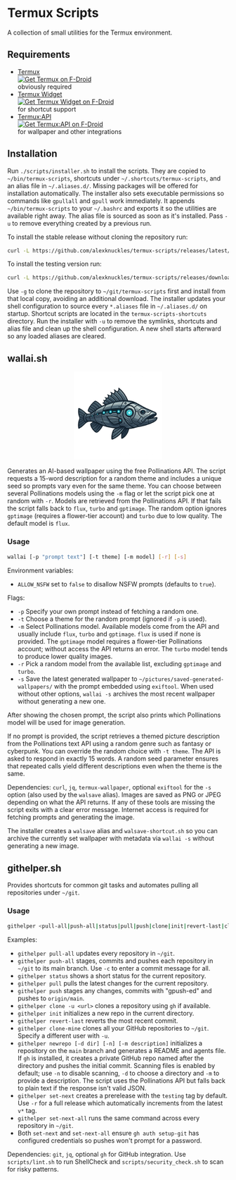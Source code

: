 # Termux Scripts

A collection of small utilities for the Termux environment.

## Requirements
- [Termux](https://f-droid.org/packages/com.termux/)  
  <a href="https://f-droid.org/packages/com.termux/"><img src="https://upload.wikimedia.org/wikipedia/commons/thumb/0/0d/Get_it_on_F-Droid.svg/512px-Get_it_on_F-Droid.svg.png" alt="Get Termux on F-Droid" width="80" /></a>
  <br>
  obviously required
- [Termux Widget](https://f-droid.org/packages/com.termux.widget/)  
  <a href="https://f-droid.org/packages/com.termux.widget/"><img src="https://upload.wikimedia.org/wikipedia/commons/thumb/0/0d/Get_it_on_F-Droid.svg/512px-Get_it_on_F-Droid.svg.png" alt="Get Termux Widget on F-Droid" width="80" /></a>
  <br>
  for shortcut support
- [Termux:API](https://f-droid.org/packages/com.termux.api/)  
  <a href="https://f-droid.org/packages/com.termux.api/"><img src="https://upload.wikimedia.org/wikipedia/commons/thumb/0/0d/Get_it_on_F-Droid.svg/512px-Get_it_on_F-Droid.svg.png" alt="Get Termux:API on F-Droid" width="80" /></a>
  <br>
  for wallpaper and other integrations
## Installation
Run `./scripts/installer.sh` to install the scripts. They are copied to `~/bin/termux-scripts`, shortcuts under `~/.shortcuts/termux-scripts`, and an alias file in `~/.aliases.d/`. Missing packages will be offered for installation automatically. The installer also sets executable permissions so commands like `gpullall` and `gpull` work immediately. It appends `~/bin/termux-scripts` to your `~/.bashrc` and exports it so the utilities are available right away. The alias file is sourced as soon as it's installed. Pass `-u` to remove everything created by a previous run.

To install the stable release without cloning the repository run:

```bash
curl -L https://github.com/alexknuckles/termux-scripts/releases/latest/download/installer.sh | bash -s -- -r
```

To install the testing version run:

```bash
curl -L https://github.com/alexknuckles/termux-scripts/releases/download/testing/installer.sh | bash
```

Use `-g` to clone the repository to `~/git/termux-scripts` first and install from that local copy, avoiding an additional download.
The installer updates your shell configuration to source every `*.aliases` file in `~/.aliases.d/` on startup.
Shortcut scripts are located in the `termux-scripts-shortcuts` directory.
Run the installer with `-u` to remove the symlinks, shortcuts and alias file and clean up the shell configuration. A new shell starts afterward so any loaded aliases are cleared.

## wallai.sh

<p align="center" style="margin-bottom:0;">
  <img src="static/wallai-logo.png" alt="wallai logo" width="200" />
</p>

Generates an AI-based wallpaper using the free Pollinations API. The script requests a 15-word
description for a random theme and includes a unique seed so prompts vary even for the same theme.
You can choose between several Pollinations models using the `-m` flag or let the
script pick one at random with `-r`. Models are retrieved from the Pollinations
API. If that fails the script falls back to `flux`, `turbo` and `gptimage`. The
random option ignores `gptimage` (requires a flower-tier account) and `turbo`
due to low quality. The default model is `flux`.

### Usage
```bash
wallai [-p "prompt text"] [-t theme] [-m model] [-r] [-s]
```

Environment variables:
- `ALLOW_NSFW` set to `false` to disallow NSFW prompts (defaults to `true`).

Flags:
- `-p` Specify your own prompt instead of fetching a random one.
- `-t` Choose a theme for the random prompt (ignored if `-p` is used).
- `-m` Select Pollinations model. Available models come from the API and usually
  include `flux`, `turbo` and `gptimage`. `flux` is used if none is provided.
  The `gptimage` model requires a flower-tier Pollinations account; without
  access the API returns an error. The `turbo` model tends to produce lower quality images.
- `-r` Pick a random model from the available list, excluding `gptimage` and `turbo`.
- `-s` Save the latest generated wallpaper to `~/pictures/saved-generated-wallpapers/` with the prompt embedded using `exiftool`.
  When used without other options, `wallai -s` archives the most recent wallpaper without generating a new one.

After showing the chosen prompt, the script also prints which Pollinations model will
be used for image generation.

If no prompt is provided, the script retrieves a themed picture description from the Pollinations text
API using a random genre such as fantasy or cyberpunk. You can override the random choice with
`-t theme`. The API is asked to respond in exactly 15 words. A random seed parameter ensures that
repeated calls yield different descriptions even when the theme is the same.

Dependencies: `curl`, `jq`, `termux-wallpaper`, optional `exiftool` for the `-s` option (also used by the `walsave` alias).
Images are saved as PNG or JPEG depending on what the API returns.
If any of these tools are missing the script exits with a clear error
message. Internet access is required for fetching prompts and generating
the image.

The installer creates a `walsave` alias and `walsave-shortcut.sh` so you
can archive the currently set wallpaper with metadata via `wallai -s` without generating a new image.

## githelper.sh

Provides shortcuts for common git tasks and automates pulling
all repositories under `~/git`.

### Usage
```bash
githelper <pull-all|push-all|status|pull|push|clone|init|revert-last|clone-mine|newrepo|set-next|set-next-all>
```

Examples:
- `githelper pull-all` updates every repository in `~/git`.
- `githelper push-all` stages, commits and pushes each repository in `~/git` to its main branch. Use `-c` to enter a commit message for all.
- `githelper status` shows a short status for the current repository.
- `githelper pull` pulls the latest changes for the current repository.
- `githelper push` stages any changes, commits with "gpush-ed" and pushes to `origin/main`.
- `githelper clone -u <url>` clones a repository using `gh` if available.
- `githelper init` initializes a new repo in the current directory.
- `githelper revert-last` reverts the most recent commit.
- `githelper clone-mine` clones all your GitHub repositories to `~/git`. Specify a different user with `-u`.
- `githelper newrepo [-d dir] [-n] [-m description]` initializes a repository on the `main` branch and generates a README and agents file. If `gh` is installed, it creates a private GitHub repo named after the directory and pushes the initial commit. Scanning files is enabled by default; use `-n` to disable scanning, `-d` to choose a directory and `-m` to provide a description. The script uses the Pollinations API but falls back to plain text if the response isn't valid JSON.
- `githelper set-next` creates a prerelease with the `testing` tag by default. Use `-r` for a full release which automatically increments from the latest `v*` tag.
- `githelper set-next-all` runs the same command across every repository in `~/git`.
- Both `set-next` and `set-next-all` ensure `gh auth setup-git` has configured credentials so pushes won't prompt for a password.

Dependencies: `git`, `jq`, optional `gh` for GitHub integration.
Use `scripts/lint.sh` to run ShellCheck and `scripts/security_check.sh` to scan for risky patterns.

